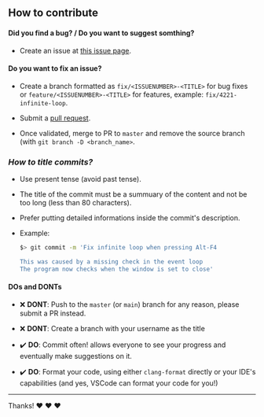## How to contribute

#### **Did you find a bug?** / **Do you want to suggest somthing?**

* Create an issue at [this issue page](https://github.com/MisterPeModder/Arcade-Interface/issues).

#### **Do you want to fix an issue?**

* Create a branch formatted as `fix/<ISSUENUMBER>-<TITLE>` for bug fixes or `feature/<ISSUENUMBER>-<TITLE>` for features, example: `fix/4221-infinite-loop`.

* Submit a [pull request](https://github.com/MisterPeModder/Arcade-Interface/pulls).

* Once validated, merge to PR to `master` and remove the source branch (with `git branch -D <branch_name>`.

### ***How to title commits?***

* Use present tense (avoid past tense).

* The title of the commit must be a summuary of the content and not be too long (less than 80 characters).

* Prefer putting detailed informations inside the commit's description.

* Example:
  ```sh
  $> git commit -m 'Fix infinite loop when pressing Alt-F4
  
  This was caused by a missing check in the event loop
  The program now checks when the window is set to close'
  ```

#### **DOs and DONTs**

* :x: **DONT**: Push to the `master` (or `main`) branch for any reason, please submit a PR instead.

* :x: **DONT**: Create a branch with your username as the title

* :heavy_check_mark: **DO**: Commit often! allows everyone to see your progress and eventually make suggestions on it.

* :heavy_check_mark: **DO**: Format your code, using either `clang-format` directly or your IDE's capabilities (and yes, VSCode can format your code for you!)

***

Thanks! :heart: :heart: :heart:
